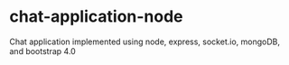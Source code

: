 # chat-application-node
Chat application implemented using node, express, socket.io, mongoDB, and bootstrap 4.0
